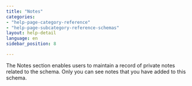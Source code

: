 ```yaml
---
title: "Notes"
categories:
- "help-page-category-reference"
- "help-page-subcategory-reference-schemas"
layout: help-detail
language: en
sidebar_position: 8

---
```


The Notes section enables users to maintain a record of private notes related to the schema. Only you can see notes that you have added to this schema. 
